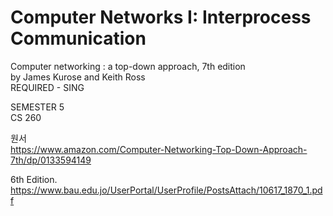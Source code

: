 # Computer Networks I: Interprocess Communication
Computer networking :  a top-down approach, 7th edition<br>
by James Kurose and Keith Ross
<br>REQUIRED - SING

SEMESTER 5<br>
CS 260

원서<br>
https://www.amazon.com/Computer-Networking-Top-Down-Approach-7th/dp/0133594149<br>


6th Edition.<br>
https://www.bau.edu.jo/UserPortal/UserProfile/PostsAttach/10617_1870_1.pdf
